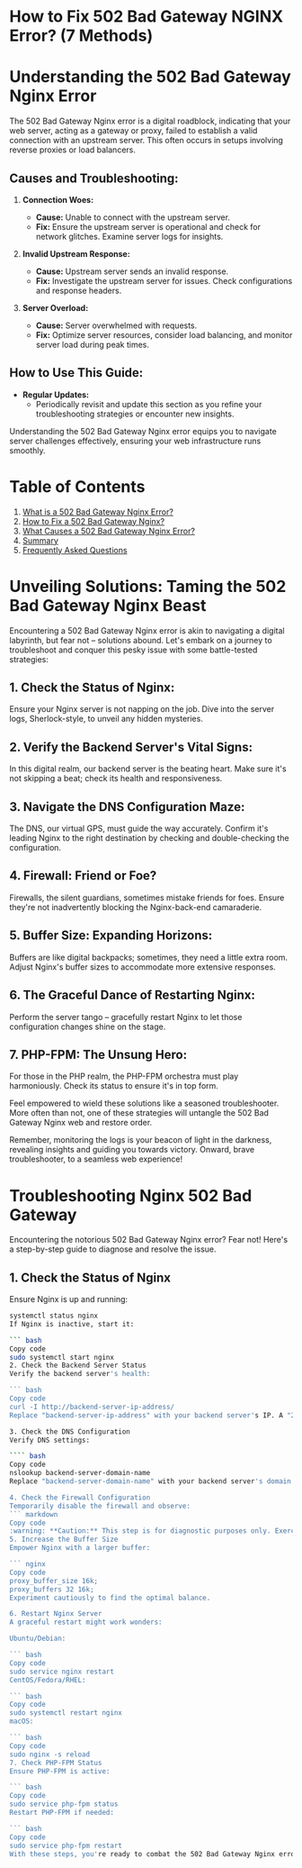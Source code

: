# How to Fix 502 Bad Gateway NGINX Error? (7 Methods)

# Understanding the 502 Bad Gateway Nginx Error

The 502 Bad Gateway Nginx error is a digital roadblock, indicating that your web server, acting as a gateway or proxy, failed to establish a valid connection with an upstream server. This often occurs in setups involving reverse proxies or load balancers.

## Causes and Troubleshooting:

1. **Connection Woes:**
   - **Cause:** Unable to connect with the upstream server.
   - **Fix:** Ensure the upstream server is operational and check for network glitches. Examine server logs for insights.

2. **Invalid Upstream Response:**
   - **Cause:** Upstream server sends an invalid response.
   - **Fix:** Investigate the upstream server for issues. Check configurations and response headers.

3. **Server Overload:**
   - **Cause:** Server overwhelmed with requests.
   - **Fix:** Optimize server resources, consider load balancing, and monitor server load during peak times.

## How to Use This Guide:
- **Regular Updates:**
  - Periodically revisit and update this section as you refine your troubleshooting strategies or encounter new insights.

Understanding the 502 Bad Gateway Nginx error equips you to navigate server challenges effectively, ensuring your web infrastructure runs smoothly.


# Table of Contents

1. [What is a 502 Bad Gateway Nginx Error?](#what-is-a-502-bad-gateway-nginx-error)
2. [How to Fix a 502 Bad Gateway Nginx?](#how-to-fix-a-502-bad-gateway-nginx)
3. [What Causes a 502 Bad Gateway Nginx Error?](#what-causes-a-502-bad-gateway-nginx-error)
4. [Summary](#summary)
5. [Frequently Asked Questions](#frequently-asked-questions)

# Unveiling Solutions: Taming the 502 Bad Gateway Nginx Beast

Encountering a 502 Bad Gateway Nginx error is akin to navigating a digital labyrinth, but fear not – solutions abound. Let's embark on a journey to troubleshoot and conquer this pesky issue with some battle-tested strategies:

## 1. Check the Status of Nginx: 
Ensure your Nginx server is not napping on the job. Dive into the server logs, Sherlock-style, to unveil any hidden mysteries.

## 2. Verify the Backend Server's Vital Signs: 
In this digital realm, our backend server is the beating heart. Make sure it's not skipping a beat; check its health and responsiveness.

## 3. Navigate the DNS Configuration Maze:
The DNS, our virtual GPS, must guide the way accurately. Confirm it's leading Nginx to the right destination by checking and double-checking the configuration.

## 4. Firewall: Friend or Foe?
Firewalls, the silent guardians, sometimes mistake friends for foes. Ensure they're not inadvertently blocking the Nginx-back-end camaraderie.

## 5. Buffer Size: Expanding Horizons:
Buffers are like digital backpacks; sometimes, they need a little extra room. Adjust Nginx's buffer sizes to accommodate more extensive responses.

## 6. The Graceful Dance of Restarting Nginx:
Perform the server tango – gracefully restart Nginx to let those configuration changes shine on the stage.

## 7. PHP-FPM: The Unsung Hero:
For those in the PHP realm, the PHP-FPM orchestra must play harmoniously. Check its status to ensure it's in top form.

Feel empowered to wield these solutions like a seasoned troubleshooter. More often than not, one of these strategies will untangle the 502 Bad Gateway Nginx web and restore order.

Remember, monitoring the logs is your beacon of light in the darkness, revealing insights and guiding you towards victory. Onward, brave troubleshooter, to a seamless web experience!


# Troubleshooting Nginx 502 Bad Gateway

Encountering the notorious 502 Bad Gateway Nginx error? Fear not! Here's a step-by-step guide to diagnose and resolve the issue.

## 1. Check the Status of Nginx

Ensure Nginx is up and running:

```bash
systemctl status nginx
If Nginx is inactive, start it:

``` bash
Copy code
sudo systemctl start nginx
2. Check the Backend Server Status
Verify the backend server's health:

``` bash
Copy code
curl -I http://backend-server-ip-address/
Replace "backend-server-ip-address" with your backend server's IP. A "200 OK" status indicates a healthy backend.

3. Check the DNS Configuration
Verify DNS settings:

```` bash
Copy code
nslookup backend-server-domain-name
Replace "backend-server-domain-name" with your backend server's domain. Confirm the IP aligns with expectations.

4. Check the Firewall Configuration
Temporarily disable the firewall and observe:
``` markdown
Copy code
:warning: **Caution:** This step is for diagnostic purposes only. Exercise care when modifying firewall settings.
5. Increase the Buffer Size
Empower Nginx with a larger buffer:

``` nginx
Copy code
proxy_buffer_size 16k;
proxy_buffers 32 16k;
Experiment cautiously to find the optimal balance.

6. Restart Nginx Server
A graceful restart might work wonders:

Ubuntu/Debian:

``` bash
Copy code
sudo service nginx restart
CentOS/Fedora/RHEL:

``` bash
Copy code
sudo systemctl restart nginx
macOS:

``` bash
Copy code
sudo nginx -s reload
7. Check PHP-FPM Status
Ensure PHP-FPM is active:

``` bash
Copy code
sudo service php-fpm status
Restart PHP-FPM if needed:

``` bash
Copy code
sudo service php-fpm restart
With these steps, you're ready to combat the 502 Bad Gateway Nginx error and ensure a seamless web experience. Happy troubleshooting!
